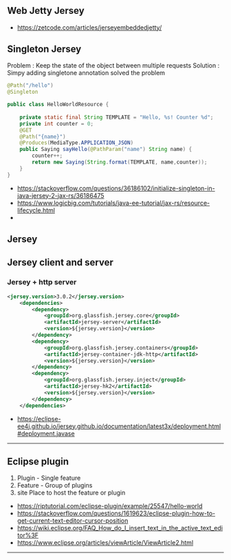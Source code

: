 #
## Web Jetty Jersey
* https://zetcode.com/articles/jerseyembeddedjetty/

## Singleton Jersey
Problem : Keep the state of the object between multiple requests
Solution : Simpy adding singletone annotation solved the problem
```java
@Path("/hello")
@Singleton

public class HelloWorldResource {
	
	private static final String TEMPLATE = "Hello, %s! Counter %d";
	private int counter = 0;
	@GET
	@Path("{name}")
    @Produces(MediaType.APPLICATION_JSON)
    public Saying sayHello(@PathParam("name") String name) {	
	    counter++;
		return new Saying(String.format(TEMPLATE, name,counter));
    }
}
```
* https://stackoverflow.com/questions/36186102/initialize-singleton-in-java-jersey-2-jax-rs/36186475
* https://www.logicbig.com/tutorials/java-ee-tutorial/jax-rs/resource-lifecycle.html
* 
## Jersey
## Jersey client and server
### Jersey + http server
```xml
<jersey.version>3.0.2</jersey.version>
	<dependencies>
		<dependency>
			<groupId>org.glassfish.jersey.core</groupId>
			<artifactId>jersey-server</artifactId>
			<version>${jersey.version}</version>
		</dependency>
		<dependency>
			<groupId>org.glassfish.jersey.containers</groupId>
			<artifactId>jersey-container-jdk-http</artifactId>
			<version>${jersey.version}</version>
		</dependency>
		<dependency>
			<groupId>org.glassfish.jersey.inject</groupId>
			<artifactId>jersey-hk2</artifactId>
			<version>${jersey.version}</version>
		</dependency>
	</dependencies>
```
* https://eclipse-ee4j.github.io/jersey.github.io/documentation/latest3x/deployment.html#deployment.javase
---
## Eclipse plugin
1. Plugin - Single feature
2. Feature - Group of plugins
3. site Place to host the feature or plugin

* https://riptutorial.com/eclipse-plugin/example/25547/hello-world
* https://stackoverflow.com/questions/1619623/eclipse-plugin-how-to-get-current-text-editor-cursor-position
* https://wiki.eclipse.org/FAQ_How_do_I_insert_text_in_the_active_text_editor%3F
* https://www.eclipse.org/articles/viewArticle/ViewArticle2.html
---
